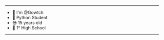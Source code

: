 ----------------------------------------------------------------------------------------------------------------
- 🤝 I'm @Gowtch
- 🤖 Python Student
- 😎 15 years old
- 🧠 1° High School
----------------------------------------------------------------------------------------------------------------
<!---
Gowtch/Gowtch is a ✨ special ✨ repository because its `README.md` (this file) appears on your GitHub profile.
You can click the Preview link to take a look at your changes.
--->


